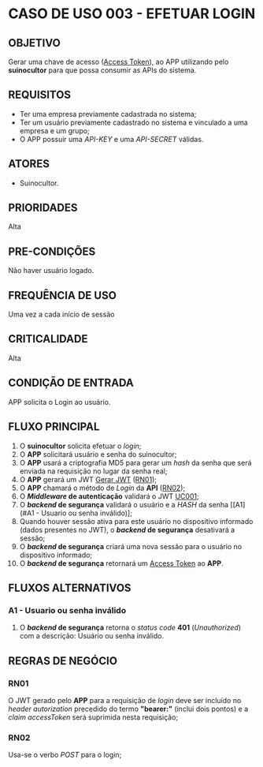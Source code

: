 # CASO DE USO 003 - EFETUAR LOGIN
## OBJETIVO
Gerar uma chave de acesso ([Access Token]), ao APP utilizando pelo **suinocultor** para que possa consumir as APIs do sistema.

## REQUISITOS
- Ter uma empresa previamente cadastrada no sistema;
- Ter um usuário previamente cadastrado no sistema e vinculado a uma empresa e um grupo;
- O APP possuir uma *API-KEY* e uma *API-SECRET* válidas.

## ATORES
- Suinocultor.

## PRIORIDADES
Alta

## PRE-CONDIÇÕES
Não haver usuário logado.

## FREQUÊNCIA DE USO
Uma vez a cada início de sessão

## CRITICALIDADE
Alta

## CONDIÇÃO DE ENTRADA
APP solicita o Login ao usuário.

## FLUXO PRINCIPAL
1. O **suinocultor** solicita efetuar o *login*;
2. O **APP** solicitará usuário e senha do suinocultor;
3. O **APP** usará a criptografia MD5 para gerar um *hash* da senha que será enviada na requisição no lugar da senha real;
4. O **APP** gerará um JWT [Gerar JWT] ([RN01](#RN01));
5. O **APP** chamará o método de *Login* da **API** ([RN02](#RN02));
6. O ***Middleware* de autenticação** validará o JWT [UC001];
7. O ***backend* de segurança** validará o usuário e a *HASH* da senha [[A1](#A1 - Usuario ou senha inválido)];
8. Quando houver sessão ativa para este usuário no dispositivo informado (dados presentes no JWT), o ***backend* de segurança** desativará a sessão;
9. O ***backend* de segurança** criará uma nova sessão para o usuário no dispositivo informado;
10. O ***backend* de segurança** retornará um [Access Token] ao **APP**.

## FLUXOS ALTERNATIVOS
### A1 - Usuario ou senha inválido
1.  O ***backend* de segurança** retorna o *status code* **401** (*Unauthorized*)  com a descrição: Usuário ou senha inválido.

## REGRAS DE NEGÓCIO
### RN01
O JWT gerado pelo **APP** para a requisição de *login* deve ser incluído no *header autorization* precedido do termo **"bearer:"** (inclui dois pontos) e a *claim accessToken* será suprimida nesta requisição;
### RN02
Usa-se o verbo *POST* para o login;


[//]: # (REFERENCE LINKS)

[Gerar JWT]: <../policy/gerar-jwt.html>
[Access Token]: <../policy/access-token.html>
[UC001]: <./uc001-validar-jwt.html>